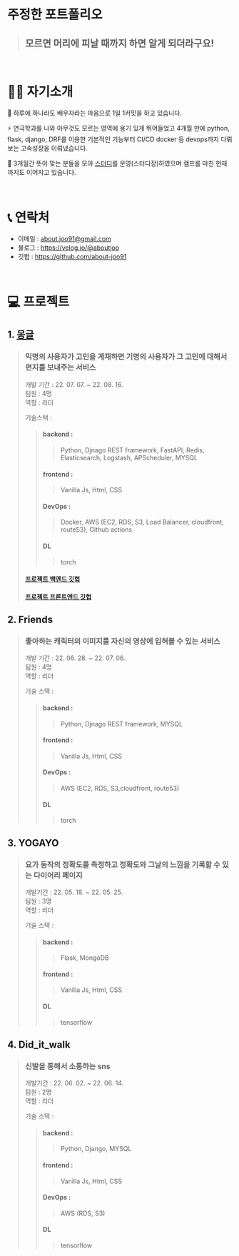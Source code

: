 # 주정한 포트폴리오

> ## 모르면 머리에 피날 때까지 하면 알게 되더라구요!

<br>

# 💁‍♂️ 자기소개
🐝 하루에 하나라도 배우자라는 마음으로 1일 1커밋을 하고 있습니다.

⚡️ 연극학과를 나와 아무것도 모르는 영역에 용기 있게 뛰어들었고 4개월 만에 python, flask, django, DRF를 이용한 기본적인 기능부터 CI/CD docker 등 devops까지 다뤄보는 고속성장을 이뤄냈습니다.

🤝 3개월간 뜻이 맞는 분들을 모아 [스터디](https://www.notion.so/fdd8aa5bd86d4160b0493074099b1d76)를 운영(스터디장)하였으며 캠프를 마친 현재까지도 이어지고 있습니다.

<br>

# 📞 연락처
- 이메일 : about.joo91@gmail.com
- 블로그 : https://velog.io/@aboutjoo
- 깃헙 : https://github.com/about-joo91

<br>


# 💻 프로젝트

## 1. [몽글](https://github.com/about-joo91/mongle_for_portfolio)
> ### 익명의 사용자가 고민을 게재하면 기명의 사용자가 그 고민에 대해서 편지를 보내주는 서비스
> 개발 기간 : 22. 07. 07. ~  22. 08. 16.  
> 팀원 : 4명  
> 역할 : 리더
>
> 기술스택 :
>> #### backend :  
>>> <div>Python, Djnago REST framework, FastAPI, Redis, Elasticsearch, Logstash, APScheduler, MYSQL</div>
>> #### frontend :  
>>> Vanilla Js, Html, CSS
>> #### DevOps :  
>>> Docker, AWS (EC2, RDS, S3, Load Balancer, cloudfront, route53), Github actions
>> #### DL
>>> torch
> #### [프로젝트 백엔드 깃헙](https://github.com/about-joo91/mailbox_back)
> #### [프로젝트 프론트엔드 깃헙](https://github.com/about-joo91/mailbox_front_dev)

## 2. Friends
> ### 좋아하는 캐릭터의 이미지를 자신의 영상에 입혀볼 수 있는 서비스
> 개발 기간 : 22. 06. 28. ~ 22. 07. 06.  
> 팀원 : 4명  
> 역할 : 리더
>
> 기술 스택 :  
>> #### backend :  
>>> Python, Djnago REST framework, MYSQL
>> #### frontend :  
>>> Vanilla Js, Html, CSS
>> #### DevOps :  
>>> AWS (EC2, RDS, S3,cloudfront, route53)
>> #### DL
>>> torch

## 3. YOGAYO
> ### 요가 동작의 정확도를 측정하고 정확도와 그날의 느낌을 기록할 수 있는 다이어리 페이지
> 개발기간 : 22. 05. 18. ~ 22. 05. 25.  
> 팀원 : 3명  
> 역할 : 리더
>
> 기술 스택 :  
>> #### backend :  
>>> Flask, MongoDB
>> #### frontend :  
>>> Vanilla Js, Html, CSS
>> #### DL
>>> tensorflow

## 4. Did_it_walk
> ### 신발을 통해서 소통하는 sns
> 개발기간 : 22. 06. 02. ~ 22. 06. 14.  
> 팀원 : 2명  
> 역할 : 리더
>
> 기술 스택 :  
>> #### backend :  
>>> Python, Django, MYSQL
>> #### frontend :  
>>> Vanilla Js, Html, CSS
>> #### DevOps :  
>>> AWS (RDS, S3)
>> #### DL
>>> tensorflow
